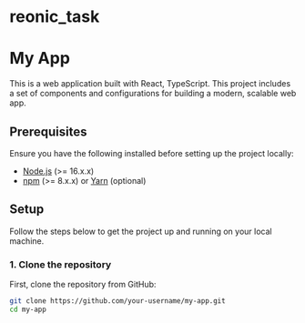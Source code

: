 # reonic_task

# My App

This is a web application built with React, TypeScript. This project includes a set of components and configurations for building a modern, scalable web app.

## Prerequisites

Ensure you have the following installed before setting up the project locally:

- [Node.js](https://nodejs.org/) (>= 16.x.x)
- [npm](https://npmjs.com/) (>= 8.x.x) or [Yarn](https://yarnpkg.com/) (optional)

## Setup

Follow the steps below to get the project up and running on your local machine.

### 1. Clone the repository

First, clone the repository from GitHub:

```bash
git clone https://github.com/your-username/my-app.git
cd my-app
```
